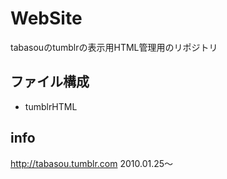 # WebSite
tabasouのtumblrの表示用HTML管理用のリポジトリ

## ファイル構成
* tumblrHTML

## info
http://tabasou.tumblr.com
2010.01.25〜

